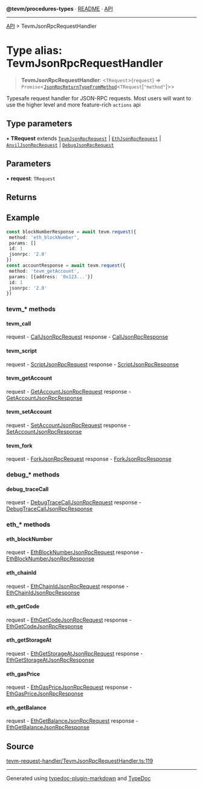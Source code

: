 **@tevm/procedures-types** ∙ [README](../README.md) ∙ [API](../API.md)

***

[API](../API.md) > TevmJsonRpcRequestHandler

# Type alias: TevmJsonRpcRequestHandler

> **TevmJsonRpcRequestHandler**: \<`TRequest`\>(`request`) => `Promise`\<[`JsonRpcReturnTypeFromMethod`](JsonRpcReturnTypeFromMethod.md)\<`TRequest`[`"method"`]\>\>

Typesafe request handler for JSON-RPC requests. Most users will want to use the higher level
and more feature-rich `actions` api

## Type parameters

▪ **TRequest** extends [`TevmJsonRpcRequest`](TevmJsonRpcRequest.md) \| [`EthJsonRpcRequest`](EthJsonRpcRequest.md) \| [`AnvilJsonRpcRequest`](AnvilJsonRpcRequest.md) \| [`DebugJsonRpcRequest`](DebugJsonRpcRequest.md)

## Parameters

▪ **request**: `TRequest`

## Returns

## Example

```typescript
const blockNumberResponse = await tevm.request({
 method: 'eth_blockNumber',
 params: []
 id: 1
 jsonrpc: '2.0'
})
const accountResponse = await tevm.request({
 method: 'tevm_getAccount',
 params: [{address: '0x123...'}]
 id: 1
 jsonrpc: '2.0'
})
```

### tevm_* methods

#### tevm_call

request - [CallJsonRpcRequest](CallJsonRpcRequest.md)
response - [CallJsonRpcResponse](CallJsonRpcResponse.md)

#### tevm_script

request - [ScriptJsonRpcRequest](ScriptJsonRpcRequest.md)
response - [ScriptJsonRpcResponse](ScriptJsonRpcResponse.md)

#### tevm_getAccount

request - [GetAccountJsonRpcRequest](GetAccountJsonRpcRequest.md)
response - [GetAccountJsonRpcResponse](GetAccountJsonRpcResponse.md)

#### tevm_setAccount

request - [SetAccountJsonRpcRequest](SetAccountJsonRpcRequest.md)
response - [SetAccountJsonRpcResponse](SetAccountJsonRpcResponse.md)

#### tevm_fork

request - [ForkJsonRpcRequest](ForkJsonRpcRequest.md)
response - [ForkJsonRpcResponse](ForkJsonRpcResponse.md)

### debug_* methods

#### debug_traceCall

request - [DebugTraceCallJsonRpcRequest](DebugTraceCallJsonRpcRequest.md)
response - [DebugTraceCallJsonRpcResponse](DebugTraceCallJsonRpcResponse.md)

### eth_* methods

#### eth_blockNumber

request - [EthBlockNumberJsonRpcRequest](EthBlockNumberJsonRpcRequest.md)
response - [EthBlockNumberJsonRpcResponse](EthBlockNumberJsonRpcResponse.md)

#### eth_chainId

request - [EthChainIdJsonRpcRequest](EthChainIdJsonRpcRequest.md)
response - [EthChainIdJsonRpcResponse](EthChainIdJsonRpcResponse.md)

#### eth_getCode

request - [EthGetCodeJsonRpcRequest](EthGetCodeJsonRpcRequest.md)
response - [EthGetCodeJsonRpcResponse](EthGetCodeJsonRpcResponse.md)

#### eth_getStorageAt

request - [EthGetStorageAtJsonRpcRequest](EthGetStorageAtJsonRpcRequest.md)
response - [EthGetStorageAtJsonRpcResponse](EthGetStorageAtJsonRpcResponse.md)

#### eth_gasPrice

request - [EthGasPriceJsonRpcRequest](EthGasPriceJsonRpcRequest.md)
response - [EthGasPriceJsonRpcResponse](EthGasPriceJsonRpcResponse.md)

#### eth_getBalance

request - [EthGetBalanceJsonRpcRequest](EthGetBalanceJsonRpcRequest.md)
response - [EthGetBalanceJsonRpcResponse](EthGetBalanceJsonRpcResponse.md)

## Source

[tevm-request-handler/TevmJsonRpcRequestHandler.ts:119](https://github.com/evmts/tevm-monorepo/blob/main/packages/procedures-types/src/tevm-request-handler/TevmJsonRpcRequestHandler.ts#L119)

***
Generated using [typedoc-plugin-markdown](https://www.npmjs.com/package/typedoc-plugin-markdown) and [TypeDoc](https://typedoc.org/)
